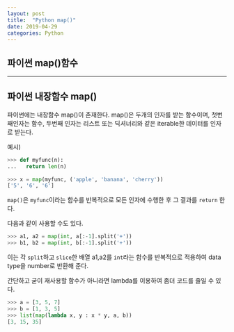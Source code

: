 ```yaml
---
layout: post
title:  "Python map()"
date: 2019-04-29
categories: Python
---
```

## 파이썬 map()함수
---------
## 파이썬 내장함수 map()  

파이썬에는 내장함수 map()이 존재한다. map()은 두개의 인자를 받는 함수이며, 첫번째인자는 함수, 두번째 인자는 리스트 또는 딕셔너리와 같은 iterable한 데이터를 인자로 받는다.

  
예시)
  
```python
>>> def myfunc(n):
...   return len(n)
  
>>> x = map(myfunc, ('apple', 'banana', 'cherry'))
['5', '6', '6']
```
`map()`은 `myfunc`이라는 함수를 반복적으로 모든 인자에 수행한 후 그 결과를 `return` 한다.                             

다음과 같이 사용할 수도 있다.  

```python
>>> a1, a2 = map(int, a[:-1].split('+'))
>>> b1, b2 = map(int, b[:-1].split('+'))
```

이는 각 `split`하고 `slice`한 배열 a1,a2를 `int`라는 함수를 반복적으로 적용하여 data type을 number로 반환해 준다.

간단하고 굳이 재사용할 함수가 아니라면 lambda를 이용하여 좀더 코드를 줄일 수 있다.

```python
>>> a = [3, 5, 7]
>>> b = [1, 3, 5]
>>> list(map(lambda x, y : x * y, a, b))
[3, 15, 35]
```
